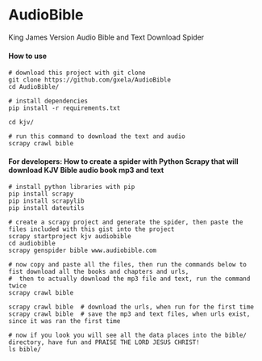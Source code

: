 # AudioBible

King James Version Audio Bible and Text Download Spider

#### How to use

    # download this project with git clone
    git clone https://github.com/gxela/AudioBible
    cd AudioBible/
    
    # install dependencies
    pip install -r requirements.txt
    
    cd kjv/
    
    # run this command to download the text and audio
    scrapy crawl bible
    

#### For developers: How to create a spider with Python Scrapy that will download KJV Bible audio book mp3 and text

    # install python libraries with pip
    pip install scrapy
    pip install scrapylib
    pip install dateutils
  
    # create a scrapy project and generate the spider, then paste the files included with this gist into the project
    scrapy startproject kjv audiobible
    cd audiobible
    scrapy genspider bible www.audiobible.com

    # now copy and paste all the files, then run the commands below to fist download all the books and chapters and urls, 
    #  then to actually download the mp3 file and text, run the command twice
    scrapy crawl bible
    
    scrapy crawl bible  # download the urls, when run for the first time
    scrapy crawl bible  # save the mp3 and text files, when urls exist, since it was ran the first time
    
    # now if you look you will see all the data places into the bible/ directory, have fun and PRAISE THE LORD JESUS CHRIST!
    ls bible/